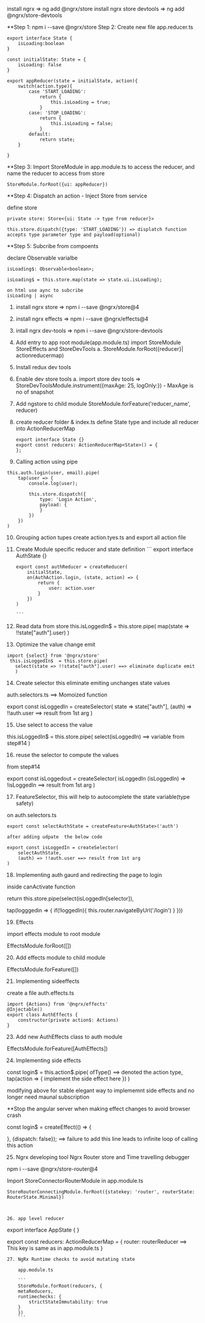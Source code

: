 install ngrx => ng add @ngrx/store
install ngrx store devtools => ng add @ngrx/store-devtools


**Step 1: npm i --save @ngrx/store
Step 2: Create new file app.reducer.ts
```
export interface State {
    isLoading:boolean
}

const initialState: State = {
    isLoading: false
}

export appReducer(state = initialState, action){
    switch(action.type){
        case 'START_LOADING':
            return {
                this.isLoading = true;
            }
        case: 'STOP_LOADING':
            return {
                this.isLoading = false;
            }
        default: 
            return state;
    }

}
```
**Step 3: Import StoreModule in app.module.ts to access the reducer, and name the reducer to access from store

```
StoreModule.forRoot({ui: appReducer})
```

**Step 4: Dispatch an action - Inject Store from service

define store 

```
private store: Store<{ui: State -> type from reducer}>

this.store.dispatch({type: 'START_LOADING'}) => displatch function accepts type parameter type and payload(optional)
```

**Step 5: Subcribe from compoents
 
 declare Observable varialbe 
 
 ```
 isLoading$: Observable<boolean>;
 
 isLoading$ = this.store.map(state => state.ui.isLoading);
 
 on html use aync to subcribe 
 isLoading | async
 ```
 
 
 
 1. install ngrx store => npm i --save @ngrx/store@4
 2. install ngrx effects => npm i --save @ngrx/effects@4
 3. intall ngrx dev-tools => npm i --save @ngrx/store-devtools
 4. Add entry to app root module(app.module.ts)
     import StoreModule StoreEffects and StoreDevTools
         a. StoreModule.forRoot({reducer}| actionreducermap)
5. Install redux dev tools
6. Enable dev store tools
      a. import store dev tools => StoreDevToolsModule.instrument({maxAge: 25, logOnly:})  - MaxAge is no of snapshot    
      
7. Add ngstore to child module
        StoreModule.forFeature('reducer_name', reducer)
8. create reducer folder & index.ts
     define State type and include all reducer into ActionReducerMap
     
     ```
     export interface State {}
     export const reducers: ActionReducerMap<State>() = {
     };
     ```
9. Calling action using pipe
```
this.auth.login(user, email).pipe(
    tap(user => {
        console.log(user);
        
        this.store.dispatch({
            type: 'Login Action',
            payload: {
            }
        })
    })
)
```
10. Grouping action tupes
        create action.tyes.ts and export all action file
        
11. Create Module specific reducer and state definition
        ```
        export interface AuthState {}
        
        
        export const authReducer = createReducer(
            initialState,
            on(AuthAction.login, (state, action) => {
                return {
                    user: action.user
                }
            })
        )
        
        ```

12. Read data from store
   this.isLoggedIn$  = this.store.pipe(
   map(state => !!state["auth"].user)
   )
   
13. Optimize the value change emit

```
import {select} from '@ngrx/store'
 this.isLoggedIn$  = this.store.pipe(
   select(state => !!state["auth"].user) ==> eliminate duplicate emit
   )
```

14. Create selector this eliminate emiting unchanges state values

auth.selectors.ts ==> Momoized function

export const isLoggedIn = createSelector(
    state => state["auth"],
    (auth) => !!auth.user ==> result from 1st arg
)

15. Use select to access the value

this.isLoggedIn$ = this.store.pipe(
    select(isLoggedIn) ==> variable from step#14
)

16. reuse the selector to compute the values

from step#14

export const isLoggedout = createSelector(
    isLoggedIn
    (isLoggedIn) => !isLoggedIn ==> result from 1st arg
)


17. FeatureSelector, this will help to autocomplete the state variable(type safety)

on auth.selectors.ts 

```
export const selectAuthState = createFeature<AuthState>('auth')

after adding udpate  the below code 

export const isLoggedIn = createSelector(
    selectAuthState,
    (auth) => !!auth.user ==> result from 1st arg
)
```


18. Implementing auth gaurd and redirecting the page to login


inside canActivate function 

return this.store.pipe(select(isLoggedIn[selector]),

tap(logggedin => {
    if(!loggedIn){
        this.router.navigateByUrl('/login')
    }
}))


19. Effects

import effects module to root module

EffectsModule.forRoot([])

20. Add effects module to child module

EffectsModule.forFeature([])


21. Implementing sideeffects

create a file auth.effects.ts

```
import {Actions} from '@ngrx/effects'
@Injectable()
export class AuthEffects {
    constructor(private action$: Actions)
}
```
23. Add new AuthEffects class to auth module

EffectsModule.forFeature([AuthEffects])


24. Implementing side effects


const login$ = this.action$.pipe(
ofType() ==> denoted the action type,
tap(action => {
    implement the side effect here 
})
)


modifying above for stable elegant way to implememnt side effects and no longer need maunal subscription

**Stop the angular server when making effect changes to avoid browser crash


const login$ = createEffect(() => {
    
}, {dispatch: false}); ==> failure to add this line leads to infinite loop of calling this action


25. Ngrx developing tool
Ngrx Router store and Time travelling debugger

npm i --save @ngrx/store-router@4

Import StoreConnectorRouterModule in app.module.ts

```
StoreRouterConnectingModule.forRoot({statekey: 'router', routerState: RouterState.Minimal})



26. app level reducer

```
export interface AppState {
}

export const reducers: ActionReducerMap<AppState> = {
    router: routerReducer ==> This key is same as in app.module.ts
}
```
27. NgRx Runtime checks to avoid mutating state 
    
    app.module.ts
    
    ```
    StoreModule.forRoot(reducers, {
    metaReducers, 
    runtimechecks: {
        strictStateImmutability: true
    }
    })
    ```
    
    
    
    
